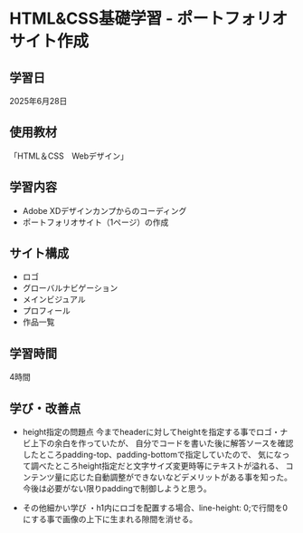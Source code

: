 # HTML&CSS基礎学習 - ポートフォリオサイト作成

## 学習日
2025年6月28日

## 使用教材
「HTML＆CSS　Webデザイン」

## 学習内容
- Adobe XDデザインカンプからのコーディング
- ポートフォリオサイト（1ページ）の作成

## サイト構成
- ロゴ
- グローバルナビゲーション
- メインビジュアル
- プロフィール
- 作品一覧

## 学習時間
4時間

## 学び・改善点
- height指定の問題点
  今までheaderに対してheightを指定する事でロゴ・ナビ上下の余白を作っていたが、
  自分でコードを書いた後に解答ソースを確認したところpadding-top、padding-bottomで指定していたので、
  気になって調べたところheight指定だと文字サイズ変更時等にテキストが溢れる、
  コンテンツ量に応じた自動調整ができないなどデメリットがある事を知った。
  今後は必要がない限りpaddingで制御しようと思う。
  
- その他細かい学び
  ・h1内にロゴを配置する場合、line-height: 0;で行間を0にする事で画像の上下に生まれる隙間を消せる。

